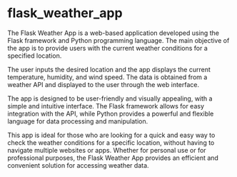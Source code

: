 # flask_weather_app


The Flask Weather App is a web-based application developed using the Flask framework and Python programming language. The main objective of the app is to provide users with the current weather conditions for a specified location.

The user inputs the desired location and the app displays the current temperature, humidity, and wind speed. The data is obtained from a weather API and displayed to the user through the web interface.

The app is designed to be user-friendly and visually appealing, with a simple and intuitive interface. The Flask framework allows for easy integration with the API, while Python provides a powerful and flexible language for data processing and manipulation.

This app is ideal for those who are looking for a quick and easy way to check the weather conditions for a specific location, without having to navigate multiple websites or apps. Whether for personal use or for professional purposes, the Flask Weather App provides an efficient and convenient solution for accessing weather data.
